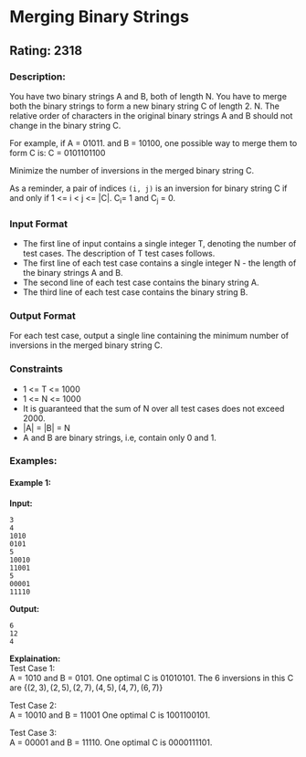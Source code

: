 # Merging Binary Strings
## Rating: 2318
### Description:
You have two binary strings A and B, both of length N. You have to merge both the binary strings to form a new binary string C of length 2. N. The relative order of characters in the original binary strings A and B should not change in the binary string C.

For example, if A = 01011. and B = 10100, one possible way to merge them to form C is: C = 0101101100

Minimize the number of inversions in the merged binary string C.

As a reminder, a pair of indices `(i, j)` is an inversion for binary string C if and only if 1 <= i < j <= |C|. C<sub>i</sub>= 1 and C<sub>j</sub> = 0.
### Input Format
- The first line of input contains a single integer T, denoting the number of test cases. The description of T test cases follows.
- The first line of each test case contains a single integer N - the length of the binary strings A and B.
- The second line of each test case contains the binary string A.
- The third line of each test case contains the binary string B.

### Output Format
For each test case, output a single line containing the minimum number of inversions in the merged binary string C.
### Constraints
- 1 <= T <= 1000
- 1 <= N <= 1000
- It is guaranteed that the sum of N over all test cases does not exceed 2000.
- |A| = |B| = N
- A and B are binary strings, i.e, contain only 0 and 1.


### Examples:
#### Example 1:
**Input:**
```
3
4
1010
0101
5
10010
11001
5
00001
11110
```
**Output:**  
```
6
12
4
```
**Explaination:**  
Test Case 1:  
A = 1010 and B = 0101. One optimal C is 01010101. The 6 inversions in this C are $\{(2, 3), (2, 5), (2, 7), (4, 5), (4, 7), (6, 7)\}$

Test Case 2:  
A = 10010 and B = 11001 One optimal C is 1001100101.

Test Case 3:  
A = 00001 and B = 11110. One optimal C is 0000111101.
